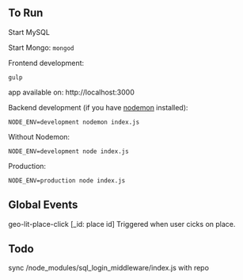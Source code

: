 ## To Run

Start MySQL

Start Mongo: `mongod`

Frontend development:
```
gulp
```

app available on: http://localhost:3000

Backend development (if you have [nodemon](https://github.com/remy/nodemon) installed):
```
NODE_ENV=development nodemon index.js
```
Without Nodemon:
```
NODE_ENV=development node index.js
```

Production:
```
NODE_ENV=production node index.js
```

## Global Events

geo-lit-place-click [_id: place id]
    Triggered when user cicks on place.

## Todo

sync /node_modules/sql_login_middleware/index.js with repo